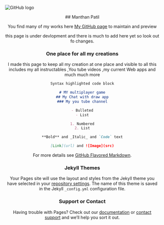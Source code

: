![GitHub logo](/favicon.ico)

<div align="center">  ##          Manthan Patil

You find many of my works here [My GitHub page](https://github.com/manthanabc/) to maintain and preview

this page is under devlopment and there is much to add here yet so look out fo changes.

### One place for all my creations

I made this page to keep all my creation at one place and visible to all this includes my all instructables ,You tube videos ,my 
current Web apps and much much more

```markdown
Syntax highlighted code block

# MY multiplayer game
## My Chat with draw app
### My you tube channel

- Bulleted
- List

1. Numbered
2. List

**Bold** and _Italic_ and `Code` text

[Link](url) and ![Image](src)
```

For more details see [GitHub Flavored Markdown](https://guides.github.com/features/mastering-markdown/).

### Jekyll Themes

Your Pages site will use the layout and styles from the Jekyll theme you have selected in your [repository settings](https://github.com/manthanabc/manthanabc.github.io/settings). The name of this theme is saved in the Jekyll `_config.yml` configuration file.

### Support or Contact

Having trouble with Pages? Check out our [documentation](https://help.github.com/categories/github-pages-basics/) or [contact support](https://github.com/contact) and we’ll help you sort it out.
